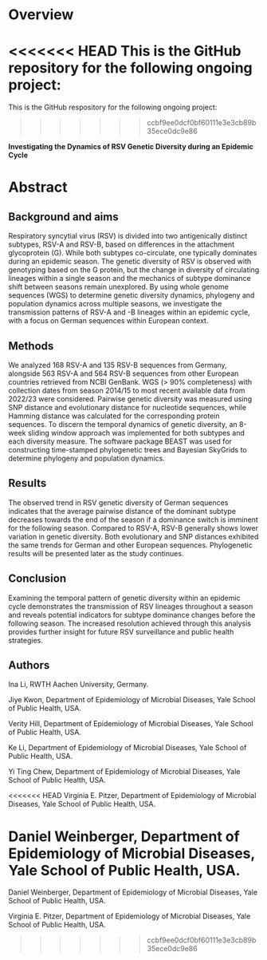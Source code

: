 # Overview
<<<<<<< HEAD
This is the GitHub repository for the following ongoing project:
=======
This is the GitHub respository for the following ongoing project:
>>>>>>> ccbf9ee0dcf0bf60111e3e3cb89b35ece0dc9e86

**Investigating the Dynamics of RSV Genetic Diversity during an Epidemic Cycle**

# Abstract

## Background and aims
Respiratory syncytial virus (RSV) is divided into two antigenically distinct subtypes, 
RSV-A and RSV-B, based on differences in the attachment glycoprotein (G). While both subtypes co-circulate, one typically dominates during an epidemic season. The genetic diversity of RSV is observed with genotyping based on the G protein, but the change in diversity of circulating lineages within a single season and the mechanics of subtype dominance shift between seasons remain unexplored. By using whole genome sequences (WGS) to determine genetic diversity dynamics, phylogeny and population dynamics across multiple seasons, we investigate the transmission patterns of RSV-A and -B lineages within an epidemic cycle, with a focus on German sequences within European context.  

## Methods
We analyzed 168 RSV-A and 135 RSV-B sequences from Germany, alongside 563 RSV-A and 564 RSV-B sequences from other European countries retrieved from NCBI GenBank. WGS (> 90% completeness) with collection dates from season 2014/15 to most recent available data from 2022/23 were considered. Pairwise genetic diversity was measured using SNP distance and evolutionary distance for nucleotide sequences, while Hamming distance was calculated for the corresponding protein sequences. To discern the temporal dynamics of genetic diversity, an 8-week sliding window approach was implemented for both subtypes and each diversity measure. The software package BEAST was used for constructing time-stamped phylogenetic trees and Bayesian SkyGrids to determine phylogeny and population dynamics. 

## Results 
The observed trend in RSV genetic diversity of German sequences indicates that the average pairwise distance of the dominant subtype decreases towards the end of the season if a dominance switch is imminent for the following season. Compared to RSV-A, RSV-B generally shows lower variation in genetic diversity. Both evolutionary and SNP distances exhibited the same trends for German and other European sequences. Phylogenetic results will be presented later as the study continues. 

## Conclusion
Examining the temporal pattern of genetic diversity within an epidemic cycle demonstrates the transmission of RSV lineages throughout a season and reveals potential indicators for subtype dominance changes before the following season. The increased resolution achieved through this analysis provides further insight for future RSV surveillance and public health strategies.

## Authors
Ina Li, RWTH Aachen University, Germany.

Jiye Kwon, Department of Epidemiology of Microbial Diseases, Yale School of Public Health, USA.

Verity Hill, Department of Epidemiology of Microbial Diseases, Yale School of Public Health, USA.

Ke Li, Department of Epidemiology of Microbial Diseases, Yale School of Public Health, USA.

Yi Ting Chew, Department of Epidemiology of Microbial Diseases, Yale School of Public Health, USA.

<<<<<<< HEAD
Virginia E. Pitzer, Department of Epidemiology of Microbial Diseases, Yale School of Public Health, USA.

Daniel Weinberger, Department of Epidemiology of Microbial Diseases, Yale School of Public Health, USA.
=======
Daniel Weinberger, Department of Epidemiology of Microbial Diseases, Yale School of Public Health, USA.

Virginia E. Pitzer, Department of Epidemiology of Microbial Diseases, Yale School of Public Health, USA.
>>>>>>> ccbf9ee0dcf0bf60111e3e3cb89b35ece0dc9e86
